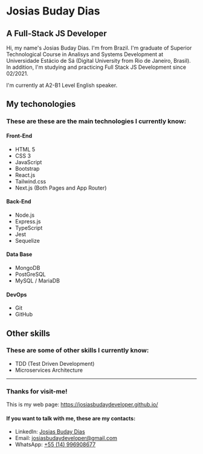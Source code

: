 # Josias Buday Dias
## A Full-Stack JS Developer
Hi, my name's Josias Buday Dias. I'm from Brazil. I'm graduate of Superior Technological Course in Analisys and Systems Development at Universidade Estácio de Sá (Digital University from Rio de Janeiro, Brasil). In addition, I'm studying and practicing Full Stack JS Development since 02/2021.

I'm currently at A2-B1 Level English speaker.

## My techonologies
### These are these are the main technologies I currently know:
#### Front-End
  - HTML 5 
  - CSS 3 
  - JavaScript 
  - Bootstrap
  - React.js
  - Tailwind.css
  - Next.js (Both Pages and App Router)

#### Back-End
  - Node.js
  - Express.js
  - TypeScript
  - Jest
  - Sequelize

#### Data Base
  - MongoDB
  - PostGreSQL
  - MySQL / MariaDB

#### DevOps
  - Git
  - GitHub
<!--   - Docker -->

<!-- #### Deploy
  - Amazon Web Services
  - Microsoft Azure -->

## Other skills
### These are some of other skills I currently know:
  - TDD (Test Driven Development)
  - Microservices Architecture

---

### Thanks for visit-me!
This is my web page: https://josiasbudaydeveloper.github.io/

#### If you want to talk with me, these are my contacts:
  - LinkedIn: [Josias Buday Dias](https://www.linkedin.com/in/josias-buday-dias-b5a3a2253/)
  - Email: josiasbudaydeveloper@gmail.com
  - WhatsApp: [+55 (14) 996908677](https://wa.me/5514996908677)

